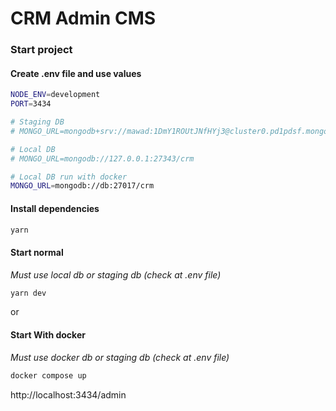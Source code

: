 # CRM Admin CMS

### Start project

#### Create .env file and use values

```bash
NODE_ENV=development
PORT=3434

# Staging DB
# MONGO_URL=mongodb+srv://mawad:1DmY1ROUtJNfHYj3@cluster0.pd1pdsf.mongodb.net/

# Local DB
# MONGO_URL=mongodb://127.0.0.1:27343/crm

# Local DB run with docker
MONGO_URL=mongodb://db:27017/crm
```

#### Install dependencies

```bash
yarn
```

#### Start normal

<i>Must use local db or staging db (check at .env file)</i>

```bash
yarn dev
```

or

#### Start With docker

<i>Must use docker db or staging db (check at .env file)</i>

```bash
docker compose up
```

http://localhost:3434/admin
